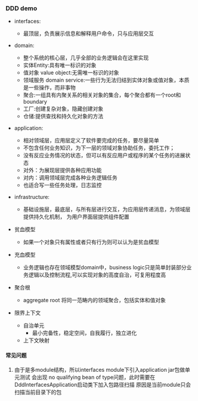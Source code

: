### DDD demo

- interfaces:
   - 最顶层，负责展示信息和解释用户命令，只与应用层交互
- domain:
   - 整个系统的核心层，几乎全部的业务逻辑会在这里实现
   - 实体Entity:具有唯一标识的对象
   - 值对象 value object:无需唯一标识的对象
   - 领域服务 domain service:一些行为无法归结到实体对象或值对象，本质是一些操作，而非事物
   - 聚合:一组具有内聚关系的相关对象的集合，每个聚合都有一个root和boundary
   - 工厂:创建复杂对象，隐藏创建对象
   - 仓储:提供查找和持久化对象的方法
- application:
   - 相对领域层，应用层定义了软件要完成的任务，要尽量简单
   - 不包含任何业务知识，为下一层的领域对象协助任务，委托工作；
   - 没有反应业务情况的状态，但可以有反应用户或程序的某个任务的进展状态
   - 对外：为展现层提供各种应用功能
   - 对内：调用领域层完成各种业务逻辑任务
   - 也适合写一些任务处理，日志监控
- infrastructure:
   - 基础设施层，最底层，与所有层进行交互，为应用层传递消息，为领域层提供持久化机制，
   为用户界面层提供组件配置

- 贫血模型
  - 如果一个对象只有属性或者只有行为则可以认为是贫血模型
- 充血模型
  - 业务逻辑也存在领域模型domain中，business logic只是简单封装部分业务逻辑以及控制流程,可以实现对象的高度自治，可复用程度高
- 聚合根
  - aggregate root 将同一范畴内的领域聚合，包括实体和值对象
  
- 限界上下文
  - 自治单元
    - 最小完备性，稳定空间，自我履行，独立进化
  - 上下文映射

#### 常见问题
1. 由于是多module结构，所以interfaces module下引入application jar包做单元测试
会出现 no qualifying bean of type问题，此时需要在DddInterfacesApplication启动类下加入包路径扫描 
   原因是当前module只会扫描当前目录下的包